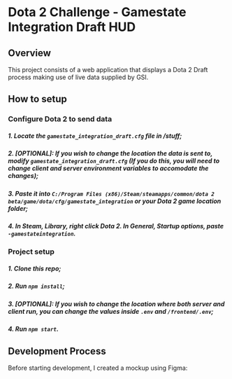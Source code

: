 # Dota 2 Challenge - Gamestate Integration Draft HUD

## Overview
This project consists of a web application that displays a Dota 2 Draft process making use of live data supplied by GSI.

## How to setup

### Configure Dota 2 to send data

##### 1. Locate the **`gamestate_integration_draft.cfg`** file in /stuff;
##### 2. **[OPTIONAL]:** If you wish to change the location the data is sent to, modify **`gamestate_integration_draft.cfg`** (If you do this, you will need to change client and server environment variables to accomodate the changes);
##### 3. Paste it into  **`C:/Program Files (x86)/Steam/steamapps/common/dota 2 beta/game/dota/cfg/gamestate_integration`** or your Dota 2 game location folder;
##### 4. In Steam, Library, right click Dota 2. In General, Startup options, paste **`-gamestateintegration`**.

### Project setup
##### 1. Clone this repo;
##### 2. Run **`npm install`**;
##### 3. **[OPTIONAL]:** If you wish to change the location where both server and client run, you can change the values inside **`.env`** and **`/frontend/.env`**;
##### 4. Run **`npm start`**.


## Development Process

Before starting development, I created a mockup using Figma:

